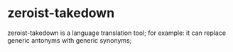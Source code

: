 # zeroist-takedown
zeroist-takedown is a language translation tool; for example: it can replace generic antonyms with generic synonyms;
